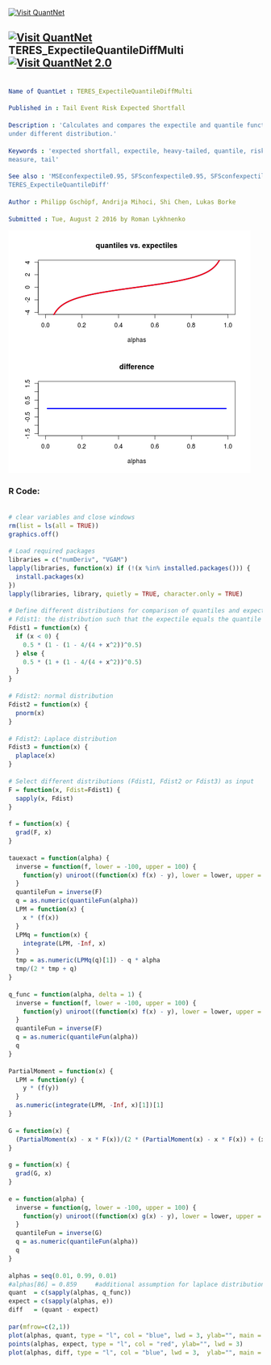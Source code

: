 
[<img src="https://github.com/QuantLet/Styleguide-and-FAQ/blob/master/pictures/banner.png" width="880" alt="Visit QuantNet">](http://quantlet.de/index.php?p=info)

## [<img src="https://github.com/QuantLet/Styleguide-and-Validation-procedure/blob/master/pictures/qloqo.png" alt="Visit QuantNet">](http://quantlet.de/) **TERES_ExpectileQuantileDiffMulti** [<img src="https://github.com/QuantLet/Styleguide-and-Validation-procedure/blob/master/pictures/QN2.png" width="60" alt="Visit QuantNet 2.0">](http://quantlet.de/d3/ia)

```yaml

Name of QuantLet : TERES_ExpectileQuantileDiffMulti

Published in : Tail Event Risk Expected Shortfall

Description : 'Calculates and compares the expectile and quantile functions for all risk levels
under different distribution.'

Keywords : 'expected shortfall, expectile, heavy-tailed, quantile, risk, risk management, risk
measure, tail'

See also : 'MSEconfexpectile0.95, SFSconfexpectile0.95, SFSconfexpectile0.95,
TERES_ExpectileQuantileDiff'

Author : Philipp Gschöpf, Andrija Mihoci, Shi Chen, Lukas Borke

Submitted : Tue, August 2 2016 by Roman Lykhnenko

```

![Picture1](TERES_ExpectileQuantileDiffMulti.png)


### R Code:
```r

# clear variables and close windows
rm(list = ls(all = TRUE))
graphics.off()

# Load required packages
libraries = c("numDeriv", "VGAM")
lapply(libraries, function(x) if (!(x %in% installed.packages())) {
  install.packages(x)
})
lapply(libraries, library, quietly = TRUE, character.only = TRUE)

# Define different distributions for comparison of quantiles and expectiles
# Fdist1: the distribution such that the expectile equals the quantile
Fdist1 = function(x) {
  if (x < 0) {
    0.5 * (1 - (1 - 4/(4 + x^2))^0.5)
  } else {
    0.5 * (1 + (1 - 4/(4 + x^2))^0.5)
  }
}

# Fdist2: normal distribution
Fdist2 = function(x) {
  pnorm(x)
}

# Fdist2: Laplace distribution
Fdist3 = function(x) {
  plaplace(x)
}

# Select different distributions (Fdist1, Fdist2 or Fdist3) as input
F = function(x, Fdist=Fdist1) {
  sapply(x, Fdist)
}

f = function(x) {
  grad(F, x)
}

tauexact = function(alpha) {
  inverse = function(f, lower = -100, upper = 100) {
    function(y) uniroot((function(x) f(x) - y), lower = lower, upper = upper)[1]
  }
  quantileFun = inverse(F)
  q = as.numeric(quantileFun(alpha))
  LPM = function(x) {
    x * (f(x))
  }
  LPMq = function(x) {
    integrate(LPM, -Inf, x)
  }
  tmp = as.numeric(LPMq(q)[1]) - q * alpha
  tmp/(2 * tmp + q)
}

q_func = function(alpha, delta = 1) {
  inverse = function(f, lower = -100, upper = 100) {
    function(y) uniroot((function(x) f(x) - y), lower = lower, upper = upper)[1]
  }
  quantileFun = inverse(F)
  q = as.numeric(quantileFun(alpha))
  q
}

PartialMoment = function(x) {
  LPM = function(y) {
    y * (f(y))
  }
  as.numeric(integrate(LPM, -Inf, x)[1])[1]
}

G = function(x) {
  (PartialMoment(x) - x * F(x))/(2 * (PartialMoment(x) - x * F(x)) + (x))
}

g = function(x) {
  grad(G, x)
}

e = function(alpha) {
  inverse = function(g, lower = -100, upper = 100) {
    function(y) uniroot((function(x) g(x) - y), lower = lower, upper = upper)[1]
  }
  quantileFun = inverse(G)
  q = as.numeric(quantileFun(alpha))
  q
}

alphas = seq(0.01, 0.99, 0.01)
#alphas[86] = 0.859		#additional assumption for laplace distribution
quant  = c(sapply(alphas, q_func))
expect = c(sapply(alphas, e))
diff   = (quant - expect)

par(mfrow=c(2,1))
plot(alphas, quant, type = "l", col = "blue", lwd = 3, ylab="", main = "quantiles vs. expectiles", xlim=c(0, 1), ylim=c(-4, 4) )
points(alphas, expect, type = "l", col = "red", ylab="", lwd = 3)
plot(alphas, diff, type = "l", col = "blue", lwd = 3,  ylab="", main = "difference", xlim=c(0, 1), ylim=c(-1.5, 1.5))

```

